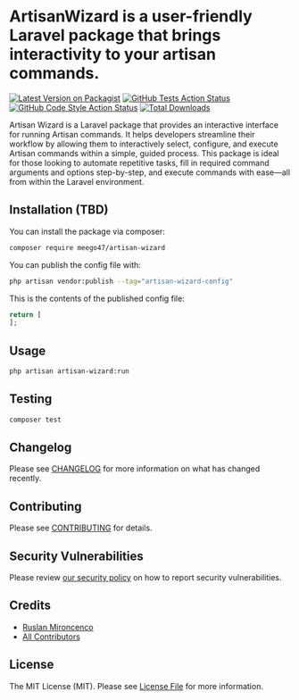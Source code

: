# ArtisanWizard is a user-friendly Laravel package that brings interactivity to your artisan commands.

[![Latest Version on Packagist](https://img.shields.io/packagist/v/meego47/artisan-wizard.svg?style=flat-square)](https://packagist.org/packages/meego47/artisan-wizard)
[![GitHub Tests Action Status](https://img.shields.io/github/actions/workflow/status/meego47/artisan-wizard/run-tests.yml?branch=main&label=tests&style=flat-square)](https://github.com/meego47/artisan-wizard/actions?query=workflow%3Arun-tests+branch%3Amain)
[![GitHub Code Style Action Status](https://img.shields.io/github/actions/workflow/status/meego47/artisan-wizard/fix-php-code-style-issues.yml?branch=main&label=code%20style&style=flat-square)](https://github.com/meego47/artisan-wizard/actions?query=workflow%3A"Fix+PHP+code+style+issues"+branch%3Amain)
[![Total Downloads](https://img.shields.io/packagist/dt/meego47/artisan-wizard.svg?style=flat-square)](https://packagist.org/packages/meego47/artisan-wizard)

Artisan Wizard is a Laravel package that provides an interactive interface for running Artisan commands. It helps developers streamline their workflow by allowing them to interactively select, configure, and execute Artisan commands within a simple, guided process. This package is ideal for those looking to automate repetitive tasks, fill in required command arguments and options step-by-step, and execute commands with ease—all from within the Laravel environment.

## Installation (TBD)

You can install the package via composer:

```bash
composer require meego47/artisan-wizard
```

You can publish the config file with:

```bash
php artisan vendor:publish --tag="artisan-wizard-config"
```

This is the contents of the published config file:

```php
return [
];
```
## Usage

```sh
php artisan artisan-wizard:run
```

## Testing

```bash
composer test
```

## Changelog

Please see [CHANGELOG](CHANGELOG.md) for more information on what has changed recently.

## Contributing

Please see [CONTRIBUTING](CONTRIBUTING.md) for details.

## Security Vulnerabilities

Please review [our security policy](../../security/policy) on how to report security vulnerabilities.

## Credits

- [Ruslan Mironcenco](https://github.com/meego47)
- [All Contributors](../../contributors)

## License

The MIT License (MIT). Please see [License File](LICENSE.md) for more information.
